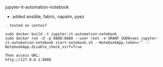 
jupyter-it-automation-notebook
- added ansible, fabric, napalm, pyez

````
- tested on centos7

sudo docker build -t jupyter-it-automation-notebook .
sudo docker run -d -p 8888:8888 --user root -e GRANT_SUDO=yes jupyter-it-automation-notebook start-notebook.sh --NotebookApp.token='' --NotebookApp.disable_check_xsrf=True 

Then access URL:
http://127.0.0.1:8888
````
